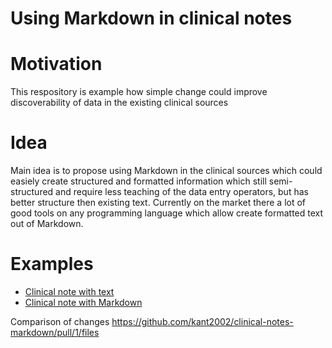 Using Markdown in clinical notes
==================================

# Motivation
This respository is example how simple change could improve discoverability of data in the existing clinical sources

# Idea
Main idea is to propose using Markdown in the clinical sources which could easiely create structured and formatted information which still semi-structured and require less teaching of the data entry operators, but has better structure then existing text. Currently on the market there a lot of good tools on any programming language which allow create formatted text out of Markdown.

# Examples

- [Clinical note with text](notes/note1.txt)
- [Clinical note with Markdown](notes/note1.md)

Comparison of changes https://github.com/kant2002/clinical-notes-markdown/pull/1/files

